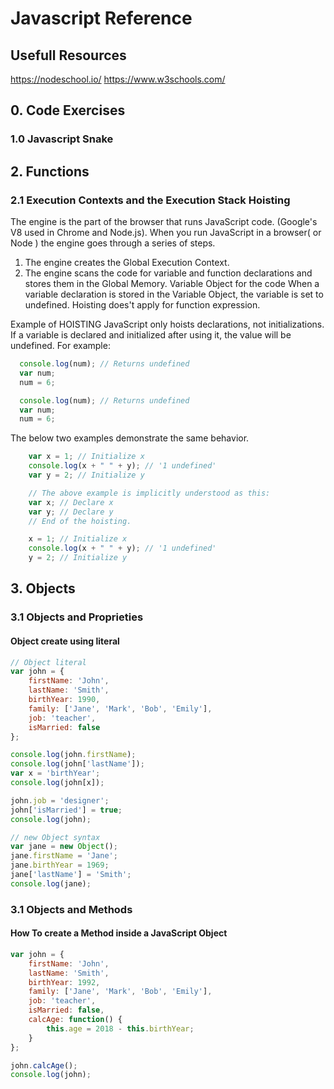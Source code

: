 # Javascript Reference
## Usefull Resources
https://nodeschool.io/
https://www.w3schools.com/
## 0. Code Exercises
### 1.0 Javascript Snake
## 2. Functions
### 2.1 Execution Contexts and the Execution Stack Hoisting
The engine is the part of the browser that runs JavaScript code. (Google's V8 used in Chrome and Node.js).
When you run JavaScript in a browser( or Node ) the engine goes through a series of steps. 
1) The engine creates the Global Execution Context.
2) The engine scans the code for variable and function declarations and stores them in the Global Memory. Variable Object
for the code 
When a variable declaration is stored in the Variable Object, the variable is set to undefined.
Hoisting does't apply for function expression.

Example of HOISTING
JavaScript only hoists declarations, not initializations. If a variable is declared and initialized after using it, the value will be undefined. For example:
```javascript
  console.log(num); // Returns undefined 
  var num;
  num = 6;
```
```javascript
  console.log(num); // Returns undefined 
  var num;
  num = 6;
```
The below two examples demonstrate the same behavior.
```javascript
    var x = 1; // Initialize x
    console.log(x + " " + y); // '1 undefined'
    var y = 2; // Initialize y

    // The above example is implicitly understood as this: 
    var x; // Declare x
    var y; // Declare y
    // End of the hoisting.

    x = 1; // Initialize x
    console.log(x + " " + y); // '1 undefined'
    y = 2; // Initialize y
```
## 3. Objects

### 3.1 Objects and Proprieties
#### Object create using literal
```javascript
// Object literal
var john = {
    firstName: 'John',
    lastName: 'Smith',
    birthYear: 1990,
    family: ['Jane', 'Mark', 'Bob', 'Emily'],
    job: 'teacher',
    isMarried: false
};

console.log(john.firstName);
console.log(john['lastName']);
var x = 'birthYear';
console.log(john[x]);

john.job = 'designer';
john['isMarried'] = true;
console.log(john);
```

```javascript
// new Object syntax
var jane = new Object();
jane.firstName = 'Jane';
jane.birthYear = 1969;
jane['lastName'] = 'Smith';
console.log(jane);
```

### 3.1 Objects and Methods
#### How To create a Method inside a JavaScript Object
```javascript
var john = {
    firstName: 'John',
    lastName: 'Smith',
    birthYear: 1992,
    family: ['Jane', 'Mark', 'Bob', 'Emily'],
    job: 'teacher',
    isMarried: false,
    calcAge: function() {
        this.age = 2018 - this.birthYear;
    }
};

john.calcAge();
console.log(john);
```
